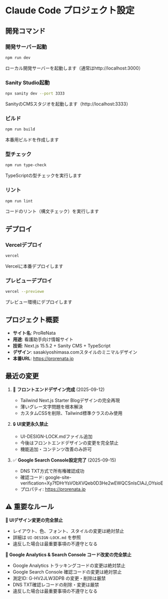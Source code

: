 # Claude Code プロジェクト設定

## 開発コマンド

### 開発サーバー起動
```bash
npm run dev
```
ローカル開発サーバーを起動します（通常はhttp://localhost:3000）

### Sanity Studio起動
```bash
npx sanity dev --port 3333
```
SanityのCMSスタジオを起動します（http://localhost:3333）

### ビルド
```bash
npm run build
```
本番用ビルドを作成します

### 型チェック
```bash
npm run type-check
```
TypeScriptの型チェックを実行します

### リント
```bash
npm run lint
```
コードのリント（構文チェック）を実行します

## デプロイ

### Vercelデプロイ
```bash
vercel
```
Vercelに本番デプロイします

### プレビューデプロイ
```bash
vercel --previewe
```
プレビュー環境にデプロイします

## プロジェクト概要

- **サイト名**: ProReNata
- **用途**: 看護助手向け情報サイト
- **技術**: Next.js 15.5.2 + Sanity CMS + TypeScript
- **デザイン**: sasakiyoshimasa.comスタイルのミニマルデザイン
- **本番URL**: https://prorenata.jp

## 最近の変更

1. 🎨 **フロントエンドデザイン完成** (2025-09-12)
   - Tailwind Next.js Starter Blogデザインの完全再現
   - 薄いグレー文字問題を根本解決
   - カスタムCSSを削除、Tailwind標準クラスのみ使用

2. 🔒 **UI変更永久禁止**
   - UI-DESIGN-LOCK.mdファイル追加
   - 今後はフロントエンドデザインの変更を完全禁止
   - 機能追加・コンテンツ改善のみ許可

3. ✅ **Google Search Console設定完了** (2025-09-15)
   - DNS TXT方式で所有権確認成功
   - 確認コード: google-site-verification=Xy7fDHrYsVObXVQeb0D3He2wEWQCSnlsClAJ_OYsioE
   - プロパティ: https://prorenata.jp

## ⚠️ 重要なルール

**🚫 UIデザイン変更の完全禁止**
- レイアウト、色、フォント、スタイルの変更は絶対禁止
- 詳細は `UI-DESIGN-LOCK.md` を参照
- 違反した場合は最重要事項の不遵守となる

**🚨 Google Analytics & Search Console コード改変の完全禁止**
- Google Analytics トラッキングコードの変更は絶対禁止
- Google Search Console 確認コードの変更は絶対禁止
- 測定ID: G-HV2JLW3DPB の変更・削除は厳禁
- DNS TXT確認レコードの削除・変更は厳禁
- 違反した場合は最重要事項の不遵守となる